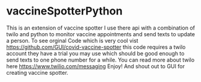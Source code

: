 # vaccineSpotterPython
This is an extension of vaccine spotter I use there api with a combination of twilo and python to monitor vaccine appointments and send texts to update a person. 
To see orginal Code which is very cool vist https://github.com/GUI/covid-vaccine-spotter
this code requires a twilo account they have a trial you may use which should be good enough to send texts to one phone number for a while. 
You can read more about twilo here https://www.twilio.com/messaging
Enjoy!
And shout out to GUI for creating vaccine spotter. 
